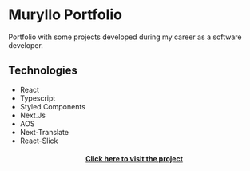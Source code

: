 # Muryllo Portfolio

Portfolio with some projects developed during my career as a software developer.

## Technologies

- React
- Typescript
- Styled Components
- Next.Js
- AOS 
- Next-Translate
- React-Slick 

<h4 align="center"><a href="https://muryllo.com/">Click here to visit the project</a></h4>
